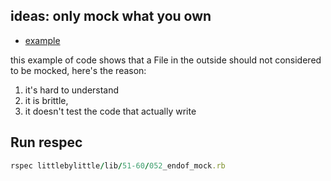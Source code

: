 ## ideas: only mock what you own

  * [example](052_endof_mock.rb)

   this example of code shows that a File in the outside should not considered
   to be mocked, here's the reason:
  
   1. it's hard to understand
   2. it is brittle, 
   3. it doesn't test the code that actually write

## Run respec 

```ruby
rspec littlebylittle/lib/51-60/052_endof_mock.rb
```
